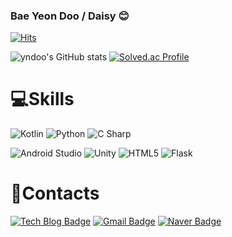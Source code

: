 ### Bae Yeon Doo / Daisy 😊

[![Hits](https://hits.seeyoufarm.com/api/count/incr/badge.svg?url=https%3A%2F%2Fgithub.com%2Fyndoo&count_bg=%239DCC79&title_bg=%238DC066&icon=&icon_color=%23E7E7E7&title=hits&edge_flat=false)](https://hits.seeyoufarm.com)

![yndoo's GitHub stats](https://github-readme-stats.vercel.app/api?username=yndoo&show_icons=true&theme=dracula)
[![Solved.ac Profile](http://mazassumnida.wtf/api/v2/generate_badge?boj=ihaveacasio)](https://solved.ac/ihaveacasio/)

# 💻Skills
![Kotlin](https://img.shields.io/badge/Kotlin-7F52FF.svg?&style=for-the-badge&logo=Kotlin&logoColor=white)
![Python](https://img.shields.io/badge/Python-3776AB.svg?&style=for-the-badge&logo=Python&logoColor=white)
![C Sharp](https://img.shields.io/badge/C%20Sharp-239120.svg?&style=for-the-badge&logo=C%20Sharp&logoColor=white)

![Android Studio](https://img.shields.io/badge/Android%20Studio-3DDC84.svg?&style=for-the-badge&logo=Android%20Studio&logoColor=white)
![Unity](https://img.shields.io/badge/Unity-FFFFFF.svg?&style=for-the-badge&logo=Unity&logoColor=black)
![HTML5](https://img.shields.io/badge/HTML5-E34F26.svg?&style=for-the-badge&logo=HTML5&logoColor=white)
![Flask](https://img.shields.io/badge/Flask-000000.svg?&style=for-the-badge&logo=Flask&logoColor=white)

# 💌Contacts
[![Tech Blog Badge](http://img.shields.io/badge/-Tech%20blog-white?style=flat-square&logo=Naver&link=https://blog.naver.com/yndoo_daisy/)](https://blog.naver.com/yndoo_daisy/)
[![Gmail Badge](https://img.shields.io/badge/Gmail-EA4335?style=flat-square&logo=Gmail&logoColor=white&link=mailto:yndoo2k@gmail.com)](mailto:yndoo2k@gmail.com)
[![Naver Badge](https://img.shields.io/badge/Naver%20Mail-03C75A?style=flat-square&logo=Naver&logoColor=white&link=mailto:isabelle2k@naver.com)](mailto:isabelle2k@naver.com)


<!--
[![Readme Card](https://github-readme-stats.vercel.app/api/pin/?username=yndoo&repo=BarrierfreeMaker)]

**yndoo/yndoo** is a ✨ _special_ ✨ repository because its `README.md` (this file) appears on your GitHub profile.

Here are some ideas to get you started:

- 🔭 I’m currently working on ...
- 🌱 I’m currently learning ...
- 👯 I’m looking to collaborate on ...
- 🤔 I’m looking for help with ...
- 💬 Ask me about ...
- 📫 How to reach me: ...
- 😄 Pronouns: ...
- ⚡ Fun fact: ...
-->

